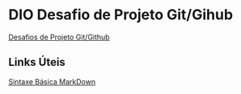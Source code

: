 # DIO Desafio de Projeto Git/Gihub

[Desafios de Projeto Git/Github](https://alexandre-a11.github.io/dio-desafio/)

## Links Úteis

[Sintaxe Básica MarkDown](https://www.markdownguide.org/cheat-sheet/)
